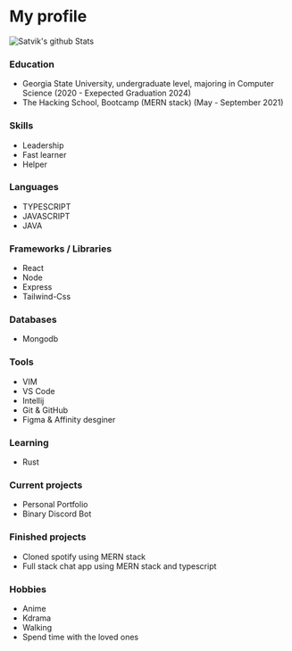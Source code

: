

<h1>My profile</h1>


![Satvik's github Stats](http://github-readme-stats.vercel.app/api?username=satvik-1203&theme=tokyonight&count_private=true) 

<!-- ![Satvik's github Stats](https://github-readme-stats.vercel.app/api/top-langs/?username=satvik-1203&show_icons=true&hide_border=true&layout=compact&langs_count=8) -->

### Education ###

-  Georgia State University, undergraduate level, majoring in Computer Science <wbr>(2020 - Exepected Graduation 2024)<wbr>
-  The Hacking School, Bootcamp (MERN stack) <wbr>(May - September 2021)<wbr>


### Skills ###

- Leadership
- Fast learner
- Helper

### Languages ###

- TYPESCRIPT
- JAVASCRIPT
- JAVA


### Frameworks / Libraries ###

- React
- Node
- Express
- Tailwind-Css


### Databases ###

- Mongodb


### Tools ###

- VIM
- VS Code
- Intellij
- Git & GitHub
- Figma & Affinity desginer


### Learning

- Rust


### Current projects ###

- Personal Portfolio
- Binary Discord Bot


### Finished projects ###

- Cloned spotify using MERN stack
- Full stack chat app using MERN stack and typescript


### Hobbies ###

- Anime
- Kdrama
- Walking 
- Spend time with the loved ones





